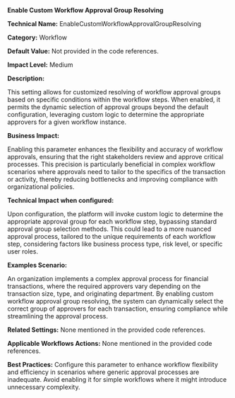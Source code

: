 **Enable Custom Workflow Approval Group Resolving**

**Technical Name:** EnableCustomWorkflowApprovalGroupResolving

**Category:** Workflow

**Default Value:** Not provided in the code references.

**Impact Level:** Medium

**Description:**

This setting allows for customized resolving of workflow approval groups based on specific conditions within the workflow steps. When enabled, it permits the dynamic selection of approval groups beyond the default configuration, leveraging custom logic to determine the appropriate approvers for a given workflow instance.

**Business Impact:**

Enabling this parameter enhances the flexibility and accuracy of workflow approvals, ensuring that the right stakeholders review and approve critical processes. This precision is particularly beneficial in complex workflow scenarios where approvals need to tailor to the specifics of the transaction or activity, thereby reducing bottlenecks and improving compliance with organizational policies.

**Technical Impact when configured:**

Upon configuration, the platform will invoke custom logic to determine the appropriate approval group for each workflow step, bypassing standard approval group selection methods. This could lead to a more nuanced approval process, tailored to the unique requirements of each workflow step, considering factors like business process type, risk level, or specific user roles.

**Examples Scenario:**

An organization implements a complex approval process for financial transactions, where the required approvers vary depending on the transaction size, type, and originating department. By enabling custom workflow approval group resolving, the system can dynamically select the correct group of approvers for each transaction, ensuring compliance while streamlining the approval process.

**Related Settings:** None mentioned in the provided code references.

**Applicable Workflows Actions:** None mentioned in the provided code references.

**Best Practices:** Configure this parameter to enhance workflow flexibility and efficiency in scenarios where generic approval processes are inadequate. Avoid enabling it for simple workflows where it might introduce unnecessary complexity.